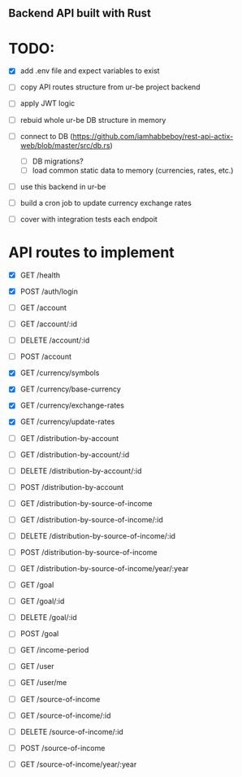 ## Backend API built with Rust

# TODO: 
- [X] add .env file and expect variables to exist
- [ ] copy API routes structure from ur-be project backend
- [ ] apply JWT logic
- [ ] rebuid whole ur-be DB structure in memory
- [ ] connect to DB (https://github.com/iamhabbeboy/rest-api-actix-web/blob/master/src/db.rs)
    - [ ] DB migrations?
    - [ ] load common static data to memory (currencies, rates, etc.)
- [ ] use this backend in ur-be 
- [ ] build a cron job to update currency exchange rates
- [ ] cover with integration tests each endpoit


# API routes to implement
- [X] GET /health
- [X] POST /auth/login

- [ ] GET /account 
- [ ] GET /account/:id
- [ ] DELETE /account/:id
- [ ] POST /account

- [X] GET /currency/symbols 
- [X] GET /currency/base-currency
- [X] GET /currency/exchange-rates
- [X] GET /currency/update-rates

- [ ] GET /distribution-by-account 
- [ ] GET /distribution-by-account/:id
- [ ] DELETE /distribution-by-account/:id
- [ ] POST /distribution-by-account

- [ ] GET /distribution-by-source-of-income 
- [ ] GET /distribution-by-source-of-income/:id
- [ ] DELETE /distribution-by-source-of-income/:id
- [ ] POST /distribution-by-source-of-income
- [ ] GET /distribution-by-source-of-income/year/:year

- [ ] GET /goal 
- [ ] GET /goal/:id
- [ ] DELETE /goal/:id
- [ ] POST /goal

- [ ] GET /income-period

- [ ] GET /user
- [ ] GET /user/me

- [ ] GET /source-of-income 
- [ ] GET /source-of-income/:id
- [ ] DELETE /source-of-income/:id
- [ ] POST /source-of-income
- [ ] GET /source-of-income/year/:year
